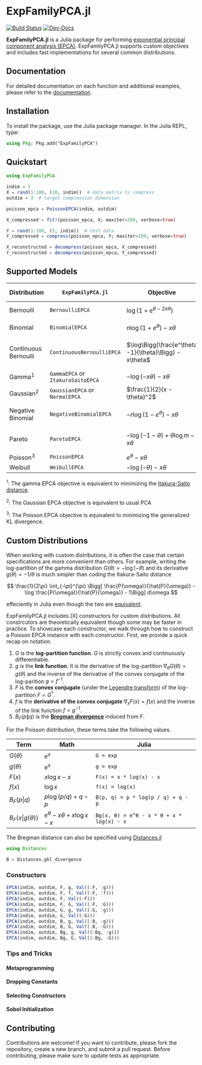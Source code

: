 # ExpFamilyPCA.jl

[![Build Status](https://github.com/FlyingWorkshop/ExpFamilyPCA.jl/actions/workflows/CI.yml/badge.svg?branch=main)](https://github.com/FlyingWorkshop/ExpFamilyPCA.jl/actions/workflows/CI.yml?query=branch%3Amain)
[![Dev-Docs](https://img.shields.io/badge/docs-latest-blue.svg)](https://flyingworkshop.github.io/ExpFamilyPCA.jl/dev/)

**ExpFamilyPCA.jl** is a Julia package for performing [exponential principal component analysis (EPCA)](https://papers.nips.cc/paper_files/paper/2001/hash/f410588e48dc83f2822a880a68f78923-Abstract.html). ExpFamilyPCA.jl supports custom objectives and includes fast implementations for several common distributions.

## Documentation

For detailed documentation on each function and additional examples, please refer to the [documentation](https://github.com/FlyingWorkshop/ExpFamilyPCA.jl).

## Installation

To install the package, use the Julia package manager. In the Julia REPL, type:

```julia
using Pkg; Pkg.add("ExpFamilyPCA")
```

## Quickstart

```julia
using ExpFamilyPCA

indim = 5
X = rand(1:100, (10, indim))  # data matrix to compress
outdim = 3  # target compression dimension

poisson_epca = PoissonEPCA(indim, outdim)

X_compressed = fit!(poisson_epca, X; maxiter=200, verbose=true)

Y = rand(1:100, (3, indim))  # test data
Y_compressed = compress(poisson_epca, Y; maxiter=200, verbose=true)

X_reconstructed = decompress(poisson_epca, X_compressed)
Y_reconstructed = decompress(poisson_epca, Y_compressed)
```

## Supported Models


| Distribution         | `ExpFamilyPCA.jl` | Objective                                              | Link Function $g(\theta)$                            |
|----------------------|--|--------------------------------------------------------|------------------------------------------------------|
| Bernoulli            | `BernoulliEPCA` | $\log(1 + e^{\theta-2x\theta})$                  | $\frac{e^\theta}{1+e^\theta}$                        |
| Binomial             | `BinomialEPCA`| $n \log(1 + e^\theta) - x\theta$                   | $\frac{ne^\theta}{1+e^\theta}$                       |
| Continuous Bernoulli | `ContinuousBernoulliEPCA` | $\log\Bigg(\frac{e^\theta -1}{\theta}\Bigg) - x\theta$ | $\frac{\theta - 1}{\theta} + \frac{1}{e^\theta - 1}$ |
| Gamma<sup>1</sup>               | `GammaEPCA` or `ItakuraSaitoEPCA` | $-\log(-x\theta) - x\theta$                            | $-1/\theta$                                          | 
| Gaussian<sup>2</sup>             | `GaussianEPCA` or `NormalEPCA` | $\frac{1}{2}(x - \theta)^2$                            | $\theta$                                             |
| Negative Binomial    | `NegativeBinomialEPCA` | $-r \log(1 - e^\theta) - x\theta$                  | $\frac{-re^\theta}{e^\theta - 1}$                    |
| Pareto               | `ParetoEPCA` | $-\log(-1-\theta) + \theta \log m - x \theta$          | $\log m - \frac{1}{\theta+1}$                        |
| Poisson<sup>3</sup>              | `PoissonEPCA` | $e^\theta - x \theta$                                  | $e^\theta$                                           |
| Weibull              | `WeibullEPCA` | $-\log(-\theta) - x \theta$                            | $-1/\theta$                                          |

<sup>1</sup>: The gamma EPCA objective is equivalent to minimizing the [Itakura-Saito distance](https://en.wikipedia.org/wiki/Itakura%E2%80%93Saito_distance).

<sup>2</sup>: The Gaussian EPCA objective is equivalent to usual PCA

<sup>3</sup>: The Poisson EPCA objective is equivalent to minimizing the generalized KL divergence.


## Custom Distributions

When working with custom distributions, it is often the case that certain specifications are more convenient than others. For example, writing the log-partition of the gamma distribution $G(\theta) = -\log(-\theta)$ and its derivative $g(\theta) = -1 / \theta$ is much simpler than coding the Itakura-Saito distance 

$$
\frac{1}{2\pi} \int_{-\pi}^{\pi} \Bigg[ \frac{P(\omega)}{\hat{P}(\omega)} - \log \frac{P(\omega)}{\hat{P}{\omega}} - 1\Bigg] d\omega
$$

effeciently in Julia even though the two are [equivalent](https://flyingworkshop.github.io/ExpFamilyPCA.jl/dev/math/).

<!-- TODO: update the link to show the gamma math -->

ExpFamilyPCA.jl includes [X] constructors for custom distributions. All constrcutors are theoretically equivalent though some may be faster in practice. To showcase each constructor, we walk through how to construct a Poisson EPCA instance with each constructor. First, we provide a quick recap on notation.

<!-- TODO: double check if both G and F are strictly convesx -->

1. $G$ is the **log-partition function**. $G$ is strictly convex and continuously differentiable. 
2. $g$ is the **link function**. It is the derivative of the log-partition $\nabla_\theta G(\theta) = g(\theta)$ and the inverse of the derivative of the convex conjugate of the log-parition $g = f^{-1}$.
3. $F$ is the **convex conjugate** (under the [Legendre transform](https://en.wikipedia.org/wiki/Legendre_transformation)) of the log-partition $F = G^*$.
4. $f$ is the **derivative of the convex conjugate** $\nabla_x F(x) = f(x)$ and the inverse of the link function $f = g^{-1}$. 
5. $B_F(p \| q)$ is the [**Bregman divergence**](https://flyingworkshop.github.io/ExpFamilyPCA.jl/dev/bregman/) induced from $F$.

For the Poisson distribution, these terms take the following values.

| Term        | Math                  | Julia                  |
|-------------|-----------------------|------------------------|
| $G(\theta)$ | $e^x$                 | `G = exp`               |
| $g(\theta)$ | $e^x$                 | `g = exp`               |
| $F(x)$      | $x \log x - x$        | `F(x) = x * log(x) - x`       |
| $f(x)$      | $\log x$              | `f(x) = log(x)`               |
| $B_F(p \| q)$ | $p \log(p/q) + q - p$ | `B(p, q) = p * log(p / q) + q - p` |
| $B_F(x \| g(\theta))$ | $e^\theta - x\theta + x \log x - x$ | `Bg(x, θ) = e^θ - x * θ + x * log(x) - x` |

The Bregman distance can also be specified using [Distances.jl](https://github.com/JuliaStats/Distances.jl)

```julia
using Distances

B = Distances.gkl_divergence
```

### Constructors


```julia
EPCA(indim, outdim, F, g, Val((:F, :g)))
EPCA(indim, outdim, F, f, Val((:F, :f)))
EPCA(indim, outdim, F, Val((:F)))
EPCA(indim, outdim, F, G, Val((:F, :G)))
EPCA(indim, outdim, G, g, Val((:G, :g)))
EPCA(indim, outdim, G, Val((:G)))
EPCA(indim, outdim, B, g, Val((:B, :g)))
EPCA(indim, outdim, B, G, Val((:B, :G)))
EPCA(indim, outdim, Bg, g, Val((:Bg, :g)))
EPCA(indim, outdim, Bg, G, Val((:Bg, :G)))
```

### Tips and Tricks

#### Metaprogramming

#### Dropping Constants

#### Selecting Constructors

#### Sobol Initialization

## Contributing

Contributions are welcome! If you want to contribute, please fork the repository, create a new branch, and submit a pull request. Before contributing, please make sure to update tests as appropriate.
